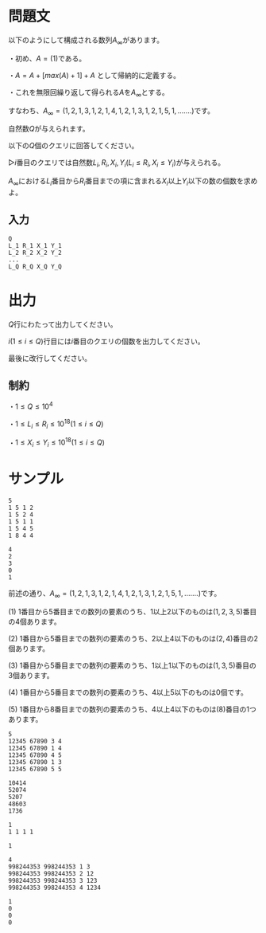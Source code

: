 問題文
=====
以下のようにして構成される数列$A_∞$があります。

・初め、$A = {(1)}$である。

・$A = A + [max(A) + 1] + A$ として帰納的に定義する。

・これを無限回繰り返して得られる$A$を$A_∞$とする。

すなわち、$A_∞ = (1,2,1,3,1,2,1,4,1,2,1,3,1,2,1,5,1,.......)$です。


自然数$Q$が与えられます。

以下の$Q$個のクエリに回答してください。

▷$i$番目のクエリでは自然数$L_i,R_i,X_i,Y_i(L_i \le R_i,X_i \le Y_i)$が与えられる。

$A_∞$における$L_i$番目から$R_i$番目までの項に含まれる$X_i$以上$Y_i$以下の数の個数を求めよ。

入力
-----

```
Q
L_1 R_1 X_1 Y_1
L_2 R_2 X_2 Y_2
...
L_Q R_Q X_Q Y_Q
```

出力
=====

$Q$行にわたって出力してください。

$i(1 \le i \le Q)$行目には$i$番目のクエリの個数を出力してください。

最後に改行してください。

制約
-----

・$1\le Q \le 10^4$

・$1\le L_i \le R_i \le 10^{18}　(1 \le i \le Q)$

・$1\le X_i \le Y_i \le 10^{18}　(1 \le i \le Q)$

サンプル
=====


```入力1
5
1 5 1 2
1 5 2 4
1 5 1 1
1 5 4 5
1 8 4 4
```

```出力1
4
2
3
0
1
```

前述の通り、$A_∞ = (1,2,1,3,1,2,1,4,1,2,1,3,1,2,1,5,1,.......)$です。

$(1)$ $1$番目から$5$番目までの数列の要素のうち、$1$以上$2$以下のものは$(1,2,3,5)$番目の$4$個あります。

$(2)$ $1$番目から$5$番目までの数列の要素のうち、$2$以上$4$以下のものは$(2,4)$番目の$2$個あります。

$(3)$ $1$番目から$5$番目までの数列の要素のうち、$1$以上$1$以下のものは$(1,3,5)$番目の$3$個あります。

$(4)$ $1$番目から$5$番目までの数列の要素のうち、$4$以上$5$以下のものは$0$個です。

$(5)$ $1$番目から$8$番目までの数列の要素のうち、$4$以上$4$以下のものは$(8)$番目の$1$つあります。
```入力2
5
12345 67890 3 4
12345 67890 1 4
12345 67890 4 5
12345 67890 1 3
12345 67890 5 5
```

```出力2
10414
52074
5207
48603
1736
```


```入力3
1
1 1 1 1
```

```出力3
1
```


```入力4
4
998244353 998244353 1 3
998244353 998244353 2 12
998244353 998244353 3 123
998244353 998244353 4 1234
```

```出力4
1
0
0
0
```